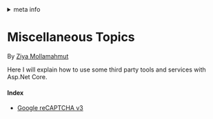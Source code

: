 <!-- meta tags details, will be assigned to meta tags inside header by js -->
<div id="meta-info">
<details><summary>meta info</summary>

> * Title: <i id="md-title">Miscellaneous Topics</i>
> * Keywords: <i id="md-keywords">localization, asp.net-core, third, party, tools, services</i>
> * Description: <i id="md-description">Various tip and How-to for third party tools and services in Asp.Net Core</i>
> * Author: <i id="md-author">Ziya Mollamahmut</i>
> * Date: <i id="md-date">18-Mar-2021</i>
> * Image: <i id="md-image">https://github.com/LazZiya/Docs/raw/master/Miscellaneous/v1.0/images/miscellaneous-logo.png</i>
> * Image-alt: <i id="md-image-alt">Miscellaneous Logo</i>
> * Version: <i id="md-version">v1.0</i>

</details>
</div>


# Miscellaneous Topics

By [Ziya Mollamahmut](https://github.com/LazZiya)


Here I will explain how to use some third party tools and services with Asp.Net Core.

#### Index
- [Google reCAPTCHA v3][1]

[1]:google-recaptcha-v3.md
